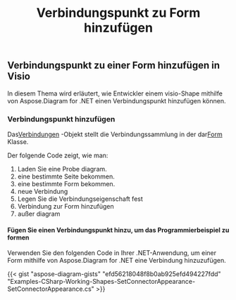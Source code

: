 ﻿---
title: Verbindungspunkt zu Form hinzufügen
type: docs
weight: 70
url: /de/net/add-connection-point-to-shape/
description: In diesem Abschnitt wird erläutert, wie Sie einem visio-Shape einen Verbindungspunkt mit Aspose.Diagram hinzufügen.
---
## **Verbindungspunkt zu einer Form hinzufügen in Visio**
In diesem Thema wird erläutert, wie Entwickler einem visio-Shape mithilfe von Aspose.Diagram for .NET einen Verbindungspunkt hinzufügen können.
### **Verbindungspunkt hinzufügen**
 Das[Verbindungen](https://reference.aspose.com/diagram/net/aspose.diagram/shape/properties/connections) -Objekt stellt die Verbindungssammlung in der dar[Form](http://www.aspose.com/api/net/diagram/aspose.diagram/shape) Klasse.

Der folgende Code zeigt, wie man:

1. Laden Sie eine Probe diagram.
1. eine bestimmte Seite bekommen.
1. eine bestimmte Form bekommen.
1. neue Verbindung
1.  Legen Sie die Verbindungseigenschaft fest
1. Verbindung zur Form hinzufügen
1. außer diagram
#### **Fügen Sie einen Verbindungspunkt hinzu, um das Programmierbeispiel zu formen**
Verwenden Sie den folgenden Code in Ihrer .NET-Anwendung, um einer Form mithilfe von Aspose.Diagram for .NET eine Verbindung hinzuzufügen.

{{< gist "aspose-diagram-gists" "efd56218048f8b0ab925efd494227fdd" "Examples-CSharp-Working-Shapes-SetConnectorAppearance-SetConnectorAppearance.cs" >}}
